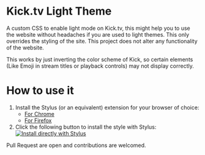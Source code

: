 # Kick.tv Light Theme

  

A custom CSS to enable light mode on Kick.tv, this might help you to use the website without headaches if you are used to light themes. This only overrides the styling of the site. This project does not alter any functionality of the website.

  

This works by just inverting the color scheme of Kick, so certain elements (Like Emoji in stream titles or playback controls) may not display correctly.

  
  

# How to use it

  

1. Install the Stylus (or an equivalent) extension for your browser of choice: 
	- [For Chrome](https://chrome.google.com/webstore/detail/stylus/clngdbkpkpeebahjckkjfobafhncgmne)
	- [For Firefox](https://addons.mozilla.org/en-US/firefox/addon/styl-us/)
2. Click the following button to install the style with Stylus:
	[![Install directly with Stylus](https://img.shields.io/badge/Install%20directly%20with-Stylus-116b59.svg?longCache=true&style=for-the-badge)](https://raw.githubusercontent.com/gabuch2/kick-lighttheme/main/KickTV-LightTheme.user.css)

  
  

Pull Request are open and contributions are welcomed.
